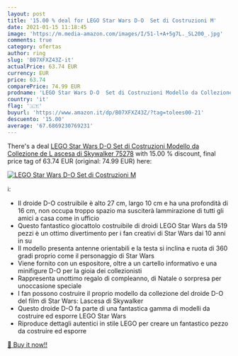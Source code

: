 ```yaml
---
layout: post
title: '15.00 % deal for LEGO Star Wars D-O  Set di Costruzioni M'
date: 2021-01-15 11:18:45
image: 'https://m.media-amazon.com/images/I/51-l+A+5g7L._SL200_.jpg'
comments: true
category: ofertas
author: ring
slug: 'B07XFXZ43Z-it'
actualPrice: 63.74 EUR
currency: EUR
price: 63.74
comparePrice: 74.99 EUR
prodname: 'LEGO Star Wars D-O  Set di Costruzioni Modello da Collezione de L ascesa di Skywalker  75278'
country: 'it'
flag: '🇮🇹'
buyurl: 'https://www.amazon.it/dp/B07XFXZ43Z/?tag=tolees00-21'
descuento: '15.00'
average: '67.6869230769231'
---
```


There's a deal [LEGO Star Wars D-O  Set di Costruzioni Modello da Collezione de L ascesa di Skywalker  75278](https://www.amazon.it/dp/B07XFXZ43Z/?tag=tolees00-21)  with  15.00 % discount, final price tag of  63.74 EUR (original: 74.99 EUR) here:

[![LEGO Star Wars D-O  Set di Costruzioni M](https://m.media-amazon.com/images/I/51-l+A+5g7L._SL200_.jpg)](https://www.amazon.it/dp/B07XFXZ43Z/?tag=tolees00-21)

ℹ️:

- Il droide D-O costruibile è alto 27 cm, largo 10 cm e ha una profondità di 16 cm, non occupa troppo spazio ma susciterà lammirazione di tutti gli amici a casa come in ufficio
- Questo fantastico giocattolo costruibile di droidi LEGO Star Wars da 519 pezzi è un ottimo divertimento per i fan creativi di Star Wars dai 10 anni in su
- Il modello presenta antenne orientabili e la testa si inclina e ruota di 360 gradi proprio come il personaggio di Star Wars
- Viene fornito con un espositore, oltre a un cartello informativo e una minifigure D-O per la gioia dei collezionisti
- Rappresenta unottimo regalo di compleanno, di Natale o sorpresa per unoccasione speciale
- I fan possono costruire il proprio modello da collezione del droide D-O del film di Star Wars: Lascesa di Skywalker
- Questo droide D-O fa parte di una fantastica gamma di modelli da costruire ed esporre LEGO Star Wars
- Riproduce dettagli autentici in stile LEGO per creare un fantastico pezzo da costruire ed esporre

[🛒 Buy it now!!](https://www.amazon.it/dp/B07XFXZ43Z/?tag=tolees00-21)
